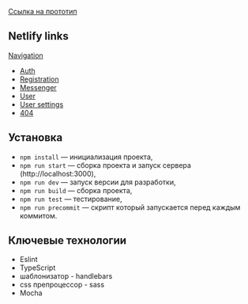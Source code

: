[Ссылка на прототип](https://www.figma.com/file/jF5fFFzgGOxQeB4CmKWTiE/Chat_external_link?type=design&node-id=1-616&mode=design&t=Q8finenBYKC3XSYR-0)

## Netlify links

[Navigation](https://yapraktikumchat.netlify.app/)

- [Auth](https://deploy--yapraktikumchat.netlify.app/)
- [Registration](https://deploy--yapraktikumchat.netlify.app/signup)
- [Messenger](https://deploy--yapraktikumchat.netlify.app/chats)
- [User](https://deploy--yapraktikumchat.netlify.app/profile)
- [User settings](https://deploy--yapraktikumchat.netlify.app/edit)
- [404](https://yapraktikumchat.netlify.app/404)

## Установка

- `npm install` — инициализация проекта,
- `npm run start` — сборка проекта и запуск сервера (http://localhost:3000),
- `npm run dev` — запуск версии для разработки,
- `npm run build` — сборка проекта,
- `npm run test` — тестирование,
- `npm run precommit` — скрипт который запускается перед каждым коммитом.

## Ключевые технологии

- Eslint
- TypeScript
- шаблонизатор - handlebars
- css препроцессор - sass
- Mocha
